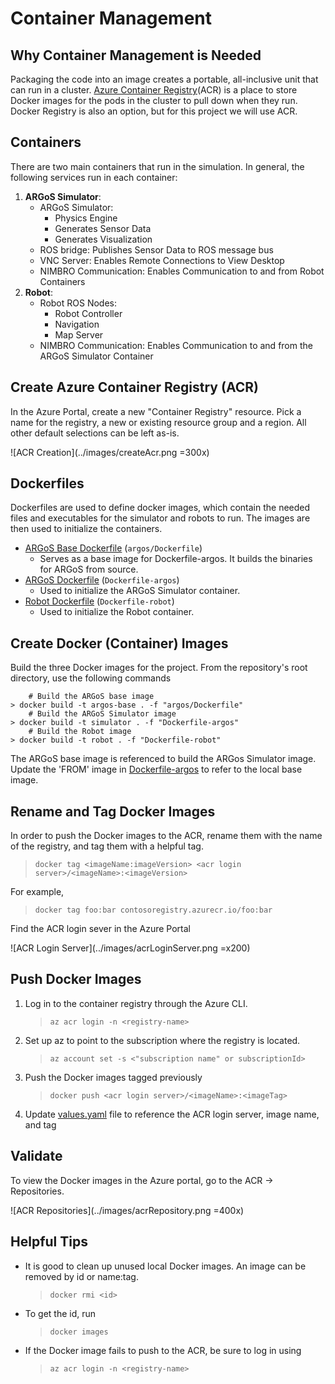 # Container Management

## Why Container Management is Needed

Packaging the code into an image creates a portable, all-inclusive unit that can run in a cluster. [Azure Container Registry](https://docs.microsoft.com/en-us/azure/container-registry/container-registry-intro)(ACR) is a place to store Docker images for the pods in the cluster to pull down when they run. Docker Registry is also an option, but for this project we will use ACR.

## Containers

There are two main containers that run in the simulation. In general, the following services run in each container:

1. **ARGoS Simulator**:
    - ARGoS Simulator:
        - Physics Engine
        - Generates Sensor Data
        - Generates Visualization
    - ROS bridge: Publishes Sensor Data to ROS message bus
    - VNC Server: Enables Remote Connections to View Desktop
    - NIMBRO Communication: Enables Communication to and from Robot Containers
1. **Robot**:
    - Robot ROS Nodes:
        - Robot Controller
        - Navigation
        - Map Server
    - NIMBRO Communication: Enables Communication to and from the ARGoS Simulator Container

## Create Azure Container Registry (ACR)

In the Azure Portal, create a new "Container Registry" resource.  Pick a name for the registry, a new or existing resource group and a region. All other default selections can be left as-is.

![ACR Creation](../images/createAcr.png =300x)

## Dockerfiles

Dockerfiles are used to define docker images, which contain the needed files and executables for the simulator and robots to run. The images are then used to initialize the containers.

- [ARGoS Base Dockerfile](../argos/Dockerfile) (`argos/Dockerfile`)
  - Serves as a base image for Dockerfile-argos. It builds the binaries for ARGoS from source.
- [ARGoS Dockerfile](../Dockerfile-argos) (`Dockerfile-argos`)
  - Used to initialize the ARGoS Simulator container.
- [Robot Dockerfile](../Dockerfile-robot) (`Dockerfile-robot`)
  - Used to initialize the Robot container.

## Create Docker (Container) Images

Build the three Docker images for the project. From the repository's root directory, use the following commands

```console
    # Build the ARGoS base image
> docker build -t argos-base . -f "argos/Dockerfile"
    # Build the ARGoS Simulator image
> docker build -t simulator . -f "Dockerfile-argos"
    # Build the Robot image
> docker build -t robot . -f "Dockerfile-robot"
```

The ARGoS base image is referenced to build the ARGos Simulator image. Update the 'FROM' image in [Dockerfile-argos](../Dockerfile-argos) to refer to the local base image.

## Rename and Tag Docker Images

In order to push the Docker images to the ACR, rename them with the name of the registry, and tag them with a helpful tag.
> ```docker tag <imageName:imageVersion> <acr login server>/<imageName>:<imageVersion>```

For example,
> ```docker tag foo:bar contosoregistry.azurecr.io/foo:bar```

Find the ACR login sever in the Azure Portal

![ACR Login Server](../images/acrLoginServer.png =x200)

## Push Docker Images

1. Log in to the container registry through the Azure CLI.
    > ```az acr login -n <registry-name>```

2. Set up az to point to the subscription where the registry is located.
    > ```az account set -s <"subscription name" or subscriptionId>```

3. Push the Docker images tagged previously
    > ```docker push <acr login server>/<imageName>:<imageTag>```

4. Update [values.yaml](../helm/ros-simulation/values.yaml) file to reference the ACR login server, image name, and tag

## Validate

To view the Docker images in the Azure portal, go to the ACR -> Repositories.

![ACR Repositories](../images/acrRepository.png =400x)

## Helpful Tips

- It is good to clean up unused local Docker images. An image can be removed by id or name:tag.
   > ```docker rmi <id>```
- To get the id, run
   > ```docker images```
- If the Docker image fails to push to the ACR, be sure to log in using
   > ```az acr login -n <registry-name>```
